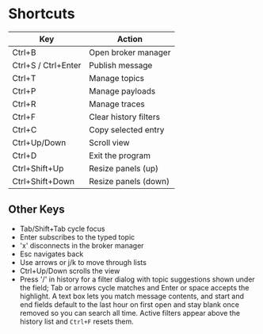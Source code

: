 # Shortcuts

| Key | Action |
| --- | ------ |
| Ctrl+B | Open broker manager |
| Ctrl+S / Ctrl+Enter | Publish message |
| Ctrl+T | Manage topics |
| Ctrl+P | Manage payloads |
| Ctrl+R | Manage traces |
| Ctrl+F | Clear history filters |
| Ctrl+C | Copy selected entry |
| Ctrl+Up/Down | Scroll view |
| Ctrl+D | Exit the program |
| Ctrl+Shift+Up | Resize panels (up) |
| Ctrl+Shift+Down | Resize panels (down) |

## Other Keys

- Tab/Shift+Tab cycle focus
- Enter subscribes to the typed topic
- 'x' disconnects in the broker manager
- Esc navigates back
- Use arrows or j/k to move through lists
- Ctrl+Up/Down scrolls the view
- Press '/' in history for a filter dialog with topic suggestions shown
  under the field; Tab or arrows cycle matches and Enter or space accepts
  the highlight. A text box lets you match message contents, and start
  and end fields default to the last hour on first open and stay blank
  once removed so you can search all time. Active filters appear above the
  history list and `Ctrl+F` resets them.
